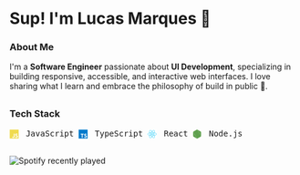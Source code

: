 <!-- Título -->
<h1 align="left">Sup! I'm Lucas Marques 👋</h1>

<!-- Sobre mim -->
<h3 align="left">About Me</h3>
<p align="left">
  I'm a <strong>Software Engineer</strong> passionate about <strong>UI Development</strong>, specializing in building responsive, accessible, and interactive web interfaces. I love sharing what I learn and embrace the philosophy of build in public 🚀.
</p>

##

<!-- Tecnologias -->
<h3 align="left">Tech Stack</h3>
<kbd>
  <img src="https://raw.githubusercontent.com/devicons/devicon/master/icons/javascript/javascript-plain.svg" height="16" style="vertical-align: middle; margin-right: 4px;" />
  JavaScript
</kbd>
<kbd>
  <img src="https://raw.githubusercontent.com/devicons/devicon/master/icons/typescript/typescript-plain.svg" height="16" style="vertical-align: middle; margin-right: 4px;" />
  TypeScript
</kbd>
<kbd>
  <img src="https://raw.githubusercontent.com/devicons/devicon/master/icons/react/react-original.svg" height="16" style="vertical-align: middle; margin-right: 4px;" />
  React
</kbd>
<kbd>
  <img src="https://raw.githubusercontent.com/devicons/devicon/master/icons/nodejs/nodejs-plain.svg" height="16" style="vertical-align: middle; margin-right: 4px;" />
  Node.js
</kbd>

<br />

<!-- Fun fact ou filosofia -->
##
<div style="min-width: 270px;">
  <img src="https://spotify-recently-played-readme.vercel.app/api?user=v90e91ahroref6mic4x6mjfux&count=1&unique=true" alt="Spotify recently played" height="90" />
</div>
<!-- GIF animado ou imagem -->
<!--
<img align="right" height="300" src="https://user-images.githubusercontent.com/81328619/213875785-400ae517-156b-4aca-a787-bac75d84c393.gif" />
-->

